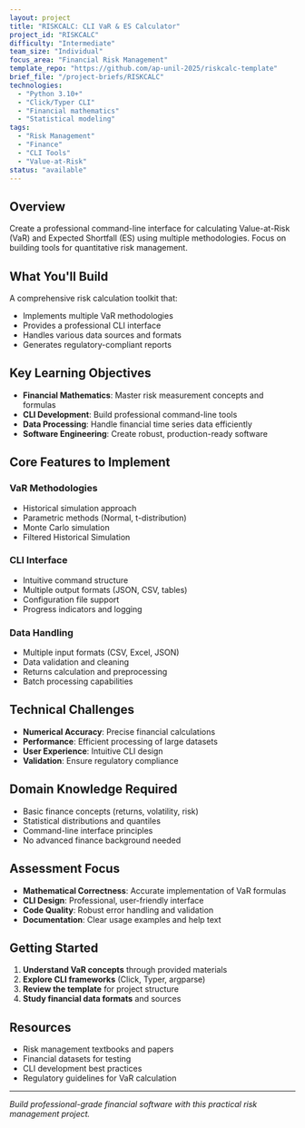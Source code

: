 ```yaml
---
layout: project
title: "RISKCALC: CLI VaR & ES Calculator"
project_id: "RISKCALC"
difficulty: "Intermediate"
team_size: "Individual"
focus_area: "Financial Risk Management"
template_repo: "https://github.com/ap-unil-2025/riskcalc-template"
brief_file: "/project-briefs/RISKCALC"
technologies:
  - "Python 3.10+"
  - "Click/Typer CLI"
  - "Financial mathematics"
  - "Statistical modeling"
tags:
  - "Risk Management"
  - "Finance"
  - "CLI Tools"
  - "Value-at-Risk"
status: "available"
---
```


## Overview

Create a professional command-line interface for calculating Value-at-Risk (VaR) and Expected Shortfall (ES) using multiple methodologies. Focus on building tools for quantitative risk management.

## What You'll Build

A comprehensive risk calculation toolkit that:
- Implements multiple VaR methodologies
- Provides a professional CLI interface
- Handles various data sources and formats
- Generates regulatory-compliant reports

## Key Learning Objectives

- **Financial Mathematics**: Master risk measurement concepts and formulas
- **CLI Development**: Build professional command-line tools
- **Data Processing**: Handle financial time series data efficiently
- **Software Engineering**: Create robust, production-ready software

## Core Features to Implement

### VaR Methodologies
- Historical simulation approach
- Parametric methods (Normal, t-distribution)
- Monte Carlo simulation
- Filtered Historical Simulation

### CLI Interface
- Intuitive command structure
- Multiple output formats (JSON, CSV, tables)
- Configuration file support
- Progress indicators and logging

### Data Handling
- Multiple input formats (CSV, Excel, JSON)
- Data validation and cleaning
- Returns calculation and preprocessing
- Batch processing capabilities

## Technical Challenges

- **Numerical Accuracy**: Precise financial calculations
- **Performance**: Efficient processing of large datasets
- **User Experience**: Intuitive CLI design
- **Validation**: Ensure regulatory compliance

## Domain Knowledge Required

- Basic finance concepts (returns, volatility, risk)
- Statistical distributions and quantiles
- Command-line interface principles
- No advanced finance background needed

## Assessment Focus

- **Mathematical Correctness**: Accurate implementation of VaR formulas
- **CLI Design**: Professional, user-friendly interface
- **Code Quality**: Robust error handling and validation
- **Documentation**: Clear usage examples and help text

## Getting Started

1. **Understand VaR concepts** through provided materials
2. **Explore CLI frameworks** (Click, Typer, argparse)
3. **Review the template** for project structure
4. **Study financial data formats** and sources

## Resources

- Risk management textbooks and papers
- Financial datasets for testing
- CLI development best practices
- Regulatory guidelines for VaR calculation

---

*Build professional-grade financial software with this practical risk management project.*
